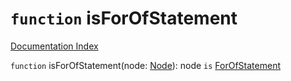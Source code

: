 # `function` isForOfStatement

[Documentation Index](../README.md)

`function` isForOfStatement(node: [Node](../interface.Node/README.md)): node `is` [ForOfStatement](../interface.ForOfStatement/README.md)

